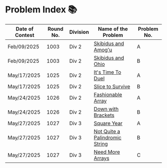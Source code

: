 # Problem Index 📚

| Date of Contest | Round No. | Division | Name of the Problem                           | Problem No. |
| --------------- | --------- | -------- | --------------------------------------------- | --------- |
| Feb/09/2025    | 1003   | Div 2    | [Skibidus and Amog'u](https://github.com/risha2211/Competitive-Programming/blob/main/Skibidus-and-Amog'u.md)     | A         |
| Feb/09/2025      | 1003   | Div 2    | [Skibidus and Ohio](https://github.com/risha2211/Competitive-Programming/blob/main/Skibidus-and-Ohio.md)   | B         |
| May/17/2025      | 1025   | Div 2    | [It's Time To Duel](https://github.com/risha2211/Competitive-Programming/blob/main/It's-Time-To-Duel.md)         | A         |
| May/17/2025      | 1025   | Div 2    | [Slice to Survive](https://example.com/q4)       | B         |
| May/24/2025      | 1026   | Div 2    | [Fashionable Array](https://example.com/q5)   | A         |
| May/24/2025     | 1026   | Div 2    | [Down with Brackets](https://example.com/q6) | B       |
| May/27/2025      | 1027   | Div 3    | [Square Year](https://example.com/q7)   | A         |
| May/27/2025      | 1027   | Div 3    | [Not Quite a Palindromic String](https://example.com/q8)       | B         |
| May/27/2025      | 1027   | Div 3    | [Need More Arrays](https://example.com/q9)    | C         |
